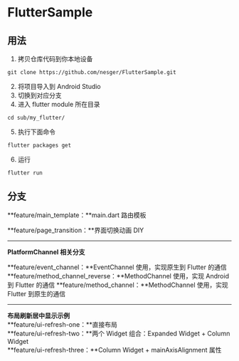 # FlutterSample

## 用法

1. 拷贝仓库代码到你本地设备

```
git clone https://github.com/nesger/FlutterSample.git
```

2. 将项目导入到 Android Studio
3. 切换到对应分支  
4. 进入 flutter module 所在目录  

```
cd sub/my_flutter/
```

5. 执行下面命令

```
flutter packages get
```

6. 运行

```
flutter run
```

## 分支

**feature/main_template：**main.dart 路由模板

**feature/page_transition：**界面切换动画 DIY

<hr/>

**PlatformChannel 相关分支**  

**feature/event_channel：**EventChannel 使用，实现原生到 Flutter 的通信   **feature/method_channel_reverse：**MethodChannel 使用，实现 Android 到 Flutter 的通信   **feature/method_channel：**MethodChannel 使用，实现 Flutter 到原生的通信

<hr/>

**布局刷新居中显示示例**  
**feature/ui-refresh-one：**直接布局  
**feature/ui-refresh-two：**两个 Widget 组合：Expanded Widget + Column Widget  
**feature/ui-refresh-three：**Column Widget + mainAxisAlignment 属性  